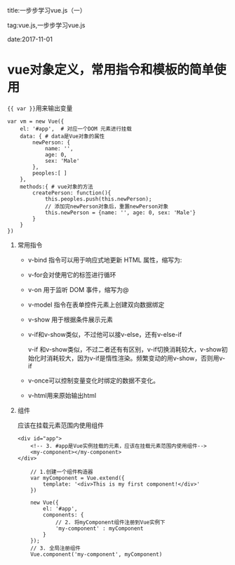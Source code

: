 title:一步步学习vue.js（一）

tag:vue.js,一步步学习vue.js

date:2017-11-01



# vue对象定义，常用指令和模板的简单使用

`{{ var }}`用来输出变量
```
var vm = new Vue({
    el: '#app',  # 对应一个DOM 元素进行挂载
    data: { # data是Vue对象的属性
        newPerson: {
            name: '',
            age: 0,
            sex: 'Male'
        },
        peoples:[ ]
    },
    methods:{ # vue对象的方法
        createPerson: function(){
            this.peoples.push(this.newPerson);
            // 添加完newPerson对象后，重置newPerson对象
            this.newPerson = {name: '', age: 0, sex: 'Male'}
        }
    }
})
```

1. 常用指令
    * v-bind 指令可以用于响应式地更新 HTML 属性，缩写为:
    * v-for会对使用它的标签进行循环
    * v-on 用于监听 DOM 事件，缩写为@
    * v-model 指令在表单控件元素上创建双向数据绑定
    * v-show 用于根据条件展示元素
    * v-if和v-show类似，不过他可以接v-else，还有v-else-if
                
        v-if 和v-show类似，不过二者还有有区别，v-if切换消耗较大，v-show初始化时消耗较大，因为v-if是惰性渲染。频繁变动的用v-show，否则用v-if
    * v-once可以控制变量变化时绑定的数据不变化。
    * v-html用来原始输出html

2. 组件
    
    应该在挂载元素范围内使用组件
    ```
    <div id="app">
        <!-- 3. #app是Vue实例挂载的元素，应该在挂载元素范围内使用组件-->
        <my-component></my-component>
    </div>

        // 1.创建一个组件构造器
        var myComponent = Vue.extend({
            template: '<div>This is my first component!</div>'
        })

        new Vue({
            el: '#app',
            components: {
                // 2. 将myComponent组件注册到Vue实例下
                'my-component' : myComponent
            }
        });
        // 3. 全局注册组件
        Vue.component('my-component', myComponent)
    ```
